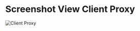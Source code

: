 # Screenshot View Client Proxy
![Client Proxy](https://user-images.githubusercontent.com/80105942/141916177-4a5fd814-7527-4729-90aa-5115efa9e466.PNG)

